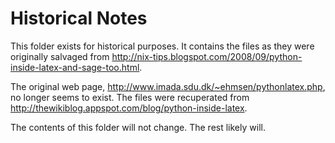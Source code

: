 Historical Notes
================

This folder exists for historical purposes. It contains the files as they were
originally salvaged from
http://nix-tips.blogspot.com/2008/09/python-inside-latex-and-sage-too.html.

The original web page, http://www.imada.sdu.dk/~ehmsen/pythonlatex.php, no
longer seems to exist. The files were recuperated from
http://thewikiblog.appspot.com/blog/python-inside-latex.

The contents of this folder will not change. The rest likely will.
